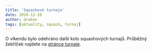 ```yaml
---
title: 'Squashové turnaje'
date: 2016-12-28
author: draken
tags: [aktuality, squash, turnaj]
---
```


O víkendu bylo odehráno další kolo squashových turnajů. Průběžný žebříček najdete na [stránce turnaje](/squash/turnaje/9-rocnik).
